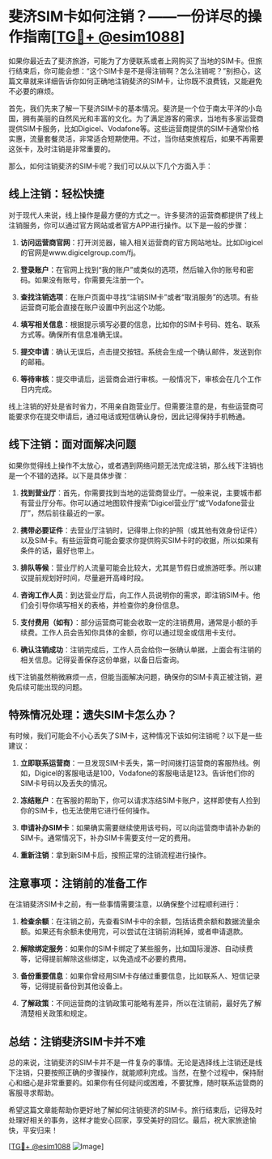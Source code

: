 # 斐济SIM卡如何注销？——一份详尽的操作指南[[TG💪+ @esim1088](https://t.me/s/esim1088)]

如果你最近去了斐济旅游，可能为了方便联系或者上网购买了当地的SIM卡。但旅行结束后，你可能会想：“这个SIM卡是不是得注销啊？怎么注销呢？”别担心，这篇文章就来详细告诉你如何正确地注销斐济的SIM卡，让你既不浪费钱，又能避免不必要的麻烦。

首先，我们先来了解一下斐济SIM卡的基本情况。斐济是一个位于南太平洋的小岛国，拥有美丽的自然风光和丰富的文化。为了满足游客的需求，当地有多家运营商提供SIM卡服务，比如Digicel、Vodafone等。这些运营商提供的SIM卡通常价格实惠，流量套餐灵活，非常适合短期使用。不过，当你结束旅程后，如果不再需要这张卡，及时注销是非常重要的。

那么，如何注销斐济的SIM卡呢？我们可以从以下几个方面入手：

## 线上注销：轻松快捷

对于现代人来说，线上操作是最方便的方式之一。许多斐济的运营商都提供了线上注销服务，你可以通过官方网站或者官方APP进行操作。以下是一般的步骤：

1. **访问运营商官网**：打开浏览器，输入相关运营商的官方网站地址。比如Digicel的官网是www.digicelgroup.com/fj。
   
2. **登录账户**：在官网上找到“我的账户”或类似的选项，然后输入你的账号和密码。如果没有账号，你需要先注册一个。

3. **查找注销选项**：在账户页面中寻找“注销SIM卡”或者“取消服务”的选项。有些运营商可能会直接在账户设置中列出这个功能。

4. **填写相关信息**：根据提示填写必要的信息，比如你的SIM卡号码、姓名、联系方式等。确保所有信息准确无误。

5. **提交申请**：确认无误后，点击提交按钮。系统会生成一个确认邮件，发送到你的邮箱。

6. **等待审核**：提交申请后，运营商会进行审核。一般情况下，审核会在几个工作日内完成。

线上注销的好处是省时省力，不用亲自跑营业厅。但需要注意的是，有些运营商可能要求你在提交申请后，通过电话或短信确认身份，因此记得保持手机畅通。

## 线下注销：面对面解决问题

如果你觉得线上操作不太放心，或者遇到网络问题无法完成注销，那么线下注销也是一个不错的选择。以下是具体步骤：

1. **找到营业厅**：首先，你需要找到当地的运营商营业厅。一般来说，主要城市都有营业厅分布。你可以通过地图软件搜索“Digicel营业厅”或“Vodafone营业厅”，然后前往最近的一家。

2. **携带必要证件**：去营业厅注销时，记得带上你的护照（或其他有效身份证件）以及SIM卡。有些运营商可能会要求你提供购买SIM卡时的收据，所以如果有条件的话，最好也带上。

3. **排队等候**：营业厅的人流量可能会比较大，尤其是节假日或旅游旺季。所以建议提前规划好时间，尽量避开高峰时段。

4. **咨询工作人员**：到达营业厅后，向工作人员说明你的需求，即注销SIM卡。他们会引导你填写相关的表格，并检查你的身份信息。

5. **支付费用（如有）**：部分运营商可能会收取一定的注销费用，通常是小额的手续费。工作人员会告知你具体的金额，你可以通过现金或信用卡支付。

6. **确认注销成功**：注销完成后，工作人员会给你一张确认单据，上面会有注销的相关信息。记得妥善保存这份单据，以备日后查询。

线下注销虽然稍微麻烦一点，但能当面解决问题，确保你的SIM卡真正被注销，避免后续可能出现的问题。

## 特殊情况处理：遗失SIM卡怎么办？

有时候，我们可能会不小心丢失了SIM卡，这种情况下该如何注销呢？以下是一些建议：

1. **立即联系运营商**：一旦发现SIM卡丢失，第一时间拨打运营商的客服热线。例如，Digicel的客服电话是100，Vodafone的客服电话是123。告诉他们你的SIM卡号码以及丢失的情况。

2. **冻结账户**：在客服的帮助下，你可以请求冻结SIM卡账户，这样即使有人捡到你的SIM卡，也无法使用它进行任何操作。

3. **申请补办SIM卡**：如果确实需要继续使用该号码，可以向运营商申请补办新的SIM卡。通常情况下，补办SIM卡需要支付一定的费用。

4. **重新注销**：拿到新SIM卡后，按照正常的注销流程进行操作。

## 注意事项：注销前的准备工作

在注销斐济SIM卡之前，有一些事情需要注意，以确保整个过程顺利进行：

1. **检查余额**：在注销之前，先查看SIM卡中的余额，包括话费余额和数据流量余额。如果还有余额未使用完，可以尝试在注销前消耗掉，或者申请退款。

2. **解除绑定服务**：如果你的SIM卡绑定了某些服务，比如国际漫游、自动续费等，记得提前解除这些绑定，以免造成不必要的费用。

3. **备份重要信息**：如果你曾经用SIM卡存储过重要信息，比如联系人、短信记录等，记得提前备份到其他设备上。

4. **了解政策**：不同运营商的注销政策可能略有差异，所以在注销前，最好先了解清楚相关政策和规定。

## 总结：注销斐济SIM卡并不难

总的来说，注销斐济的SIM卡并不是一件复杂的事情。无论是选择线上注销还是线下注销，只要按照正确的步骤操作，就能顺利完成。当然，在整个过程中，保持耐心和细心是非常重要的。如果你有任何疑问或困难，不要犹豫，随时联系运营商的客服寻求帮助。

希望这篇文章能帮助你更好地了解如何注销斐济的SIM卡。旅行结束后，记得及时处理好相关的事务，这样才能安心回家，享受美好的回忆。最后，祝大家旅途愉快，平安归来！

[[TG💪+ @esim1088](https://t.me/s/esim1088) ![Image](https://i.postimg.cc/4NQfJmqS/Snipaste-2025-05-13-00-14-12.png)]